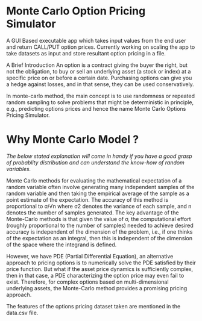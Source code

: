 # Monte Carlo Option Pricing Simulator
A GUI Based executable app which takes input values from the end user and return CALL/PUT option prices. Currently working on scaling the app to take datasets as input and store resultant option pricing in a file.

A Brief Introduction
An option is a contract giving the buyer the right, but not the obligation, to buy or sell an underlying asset (a stock or index) at a specific price on or before a certain date.
Purchasing options can give you a hedge against losses, and in that sense, they can be used conservatively. 

In monte-carlo method, the main concept is to use randomness or repeated random sampling to solve problems that might be deterministic in principle, e.g., predicting options prices and hence the name Monte Carlo Options Pricing Simulator.

# Why Monte Carlo Model ?
_The below stated explanation will come in handy if you have a good grasp of probablity distribution and can understand the know-how of random variables._ 

Monte Carlo methods for evaluating the mathematical expectation of a random variable often involve generating many independent samples of the random variable and then taking the empirical average of the sample as a point estimate of the expectation. The accuracy of this method is proportional to σ/√n where σ2 denotes the variance of each sample, and n denotes the number of samples generated. 
The key advantage of the Monte-Carlo methods is that given the value of σ, the computational effort (roughly proportional to the number of samples) needed to achieve desired accuracy is independent of the dimension of the problem, i.e., if one thinks of the expectation as an integral, then this is independent of the dimension of the space where the integrand is defined.

However, we have PDE (Partial Differential Equation), an alternative approach to pricing options is to numerically solve the PDE satisfied by their price function. But what if the asset price dynamics is sufficiently complex, then in that case, a PDE characterizing the option price may even fail to exist.  Therefore, for complex options based on multi-dimensional underlying assets, the Monte-Carlo method provides a promising pricing approach.

The features of the options pricing dataset taken are mentioned in the data.csv file.


